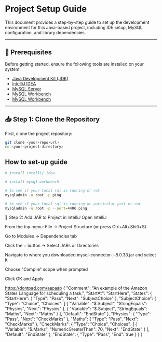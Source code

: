 # Project Setup Guide

This document provides a step-by-step guide to set up the development environment for this Java-based project, including IDE setup, MySQL configuration, and library dependencies.

---

## 🔧 Prerequisites

Before getting started, ensure the following tools are installed on your system:

- [Java Development Kit (JDK)](https://www.oracle.com/java/technologies/javase-jdk11-downloads.html)
- [IntelliJ IDEA](https://www.jetbrains.com/idea/download/)
- [MySQL Server](https://dev.mysql.com/downloads/mysql/)
- [MySQL Workbench](https://dev.mysql.com/downloads/workbench/)
- [MySQL Workbench](https://dev.mysql.com/downloads/workbench/)

---

## 📥 Step 1: Clone the Repository

First, clone the project repository:

```bash
git clone <your-repo-url>
cd <your-project-directory>
```


## How to set-up guide
```bash
# install intellij idea

# install mysql workbench

# to see if your local sql is running or not
mysqladmin -u root -p ping

# to see if your local sql is running on particalar port or not
mysqladmin -u root -p --port=4406 ping


```

🔹 Step 2: Add JAR to Project in IntelliJ
Open IntelliJ

From the top menu:
File → Project Structure (or press Ctrl+Alt+Shift+S)

Go to Modules → Dependencies tab

Click the + button → Select JARs or Directories

Navigate to where you downloaded mysql-connector-j-8.0.33.jar and select it

Choose "Compile" scope when prompted

Click OK and Apply


https://dontpad.com/aapaap
{
  "Comment": "An example of the Amazon States Language for scheduling a task.",
  "StartAt": "StartHere",
  "States": {
    "StartHere": {
      "Type": "Pass",
      "Next": "SubjectChoice"
    },
    "SubjectChoice": {
      "Type": "Choice",
      "Choices": [
        {
          "Variable": "$.Subject",
          "StringEquals": "Physics",
          "Next": "Physics"
        },
        {
          "Variable": "$.Subject",
          "StringEquals": "Maths",
          "Next": "Maths"
        }
      ],
      "Default": "EndState"
    },
    "Physics": {
      "Type": "Pass",
      "Next": "CheckMarks"
    },
    "Maths": {
      "Type": "Pass",
      "Next": "CheckMarks"
    },
    "CheckMarks": {
      "Type": "Choice",
      "Choices": [
        {
          "Variable": "$.Marks",
          "NumericGreaterThan": 70,
          "Next": "EndState"
        }
      ],
      "Default": "EndState"
    },
    "EndState": {
      "Type": "Pass",
      "End": true
    }
  }
}
